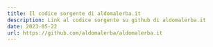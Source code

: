 ```yaml
---
title: Il codice sorgente di aldomalerba.it
description: Link al codice sorgente su github di aldomalerba.it
date: 2023-05-22
url: https://github.com/aldomalerba/aldomalerba.it
---
```

